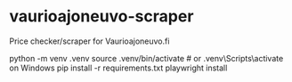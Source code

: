 # vaurioajoneuvo-scraper
Price checker/scraper for Vaurioajoneuvo.fi

python -m venv .venv
source .venv/bin/activate  # or .venv\Scripts\activate on Windows
pip install -r requirements.txt
playwright install

